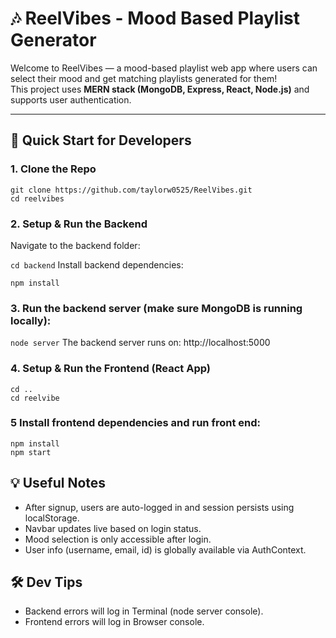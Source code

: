 # 🎶 ReelVibes - Mood Based Playlist Generator

Welcome to ReelVibes — a mood-based playlist web app where users can select their mood and get matching playlists generated for them!  
This project uses **MERN stack (MongoDB, Express, React, Node.js)** and supports user authentication.

---

## 🚀 Quick Start for Developers

### 1. Clone the Repo
```bas
git clone https://github.com/taylorw0525/ReelVibes.git
cd reelvibes
```

### 2. Setup & Run the Backend
Navigate to the backend folder:

```cd backend```
Install backend dependencies:

```npm install```
### 3. Run the backend server (make sure MongoDB is running locally):

```node server```
The backend server runs on: http://localhost:5000

### 4. Setup & Run the Frontend (React App)
```
cd ..
cd reelvibe
```
### 5 Install frontend dependencies and run front end:

```
npm install
npm start
```

## 💡 Useful Notes
- After signup, users are auto-logged in and session persists using localStorage.
- Navbar updates live based on login status.
- Mood selection is only accessible after login.
- User info (username, email, id) is globally available via AuthContext.

## 🛠️ Dev Tips
- Backend errors will log in Terminal (node server console).
- Frontend errors will log in Browser console.